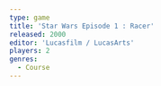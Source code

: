 ```yaml
---
type: game
title: 'Star Wars Episode 1 : Racer'
released: 2000
editor: 'Lucasfilm / LucasArts'
players: 2
genres:
  - Course
---
```

